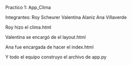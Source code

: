 Practico 1: App_Clima

Integrantes:
Roy Scheurer
Valentina Alaniz
Ana Villaverde

Roy hizo el clima.html

Valentina se encargó de el layout.html

Ana fue encargada de hacer el index.html

Y todo el equipo construyo el archivo de app.py
